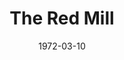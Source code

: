 ---
title: The Red Mill
date: 1972-03-10
closing_date: 1972-03-25
layout: productions
playbill:
Theatre: Theatre Jacksonville
Venue: Little Theatre
cast:
- '''Con'' Kidder': Jay Smith
- '''Kid'' Kidder': Jess Barnett
- Jan Van Borkem: Coleman Hawk
- Capt. Hendrik Van Damm: Seth Wright
- Franz: Carlos Castanon
- Willem: Charles Grass
- Governor of Zeeland: Paul Galloway
- Joshua Pennyfeather: Walter Hyams
- Gretchen: Susan Sexton
- Juliana: Roberta Merrill
- Tina: June Cope
- Madame de la Fleur: Elise Hallowes
- Daughter:
  - Carmen Chronister
  - Debbie Geiger
  - Carol Stovall
- Dutch Boy:
  - Fred Davis
  - Richard Dickson
  - Jon Kramerick
  - William Merwin
  - Philip Scott-Smith
  - Chuck Woodworth
  - Charles Woys
- Dutch Girl:
  - Peggy Cone
  - Shirley Cooke
  - Harriet McPherson
  - Lenoir Nobles
  - Barbara Stillson
  - Vivienne Winemiller
  - Tudi Woodworth
- Moonbeam Dancer:
  - Mary Catherine Haut
  - Billye Kay Kersey
  - Lisa Permenter
  - Harriet Webb
crew:
- Director: Robert Knowles
- Scene Design: Hal Henderson
- Musical Director: Rosalind McCall
- Moonbeam Ballet: Dulce Anaya
- Assistant to Director: Sara Jo Weir
- Stage Manager: Terry McIntire
- Lighting:
  - Doug Thomas
  - Ken Moody
  - Marcia Patch
- Properties:
  - Katie Raven
  - Roberta Quattlebaum
  - Anne Bagshaw
- Set Construction:
  - Anne Bagshaw
  - Elliot Baker
  - Sandy Clark
  - Bert Covert
  - Bronnie Darsey
  - bob Lenten
  - Ken Moody
  - Marcia Patch
  - Roberta Quattlebaum
  - Aaron Rosenberg
  - Dale Stillson
  - Ruth Westlund
  - Paul Whitfield
- Costume Designer: Robert Knowles
- Costumes:
  - Robert Knowles
  - Gert Berman
  - Mary Coyle
  - Mary Thomas
- Make-up: Marshall Grauer
- Cast Notes: Doug Thomas
- Publicity: Diane Somerville
- Box Office:
  - Ann Dubow
  - Gert Berman
  - Esta Rosenson
  - Betty Hodge
---